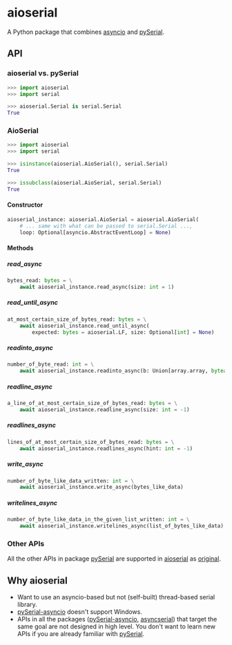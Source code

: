 # aioserial

A Python package that combines [asyncio](https://docs.python.org/3/library/asyncio.html) and [pySerial](https://github.com/pyserial/pyserial).

## API

### aioserial vs. pySerial

```py
>>> import aioserial
>>> import serial

>>> aioserial.Serial is serial.Serial
True
```


### AioSerial

```py
>>> import aioserial
>>> import serial

>>> isinstance(aioserial.AioSerial(), serial.Serial)
True

>>> issubclass(aioserial.AioSerial, serial.Serial)
True
```

#### Constructor

```py
aioserial_instance: aioserial.AioSerial = aioserial.AioSerial(
    # ... same with what can be passed to serial.Serial ...,
    loop: Optional[asyncio.AbstractEventLoop] = None)
```

#### Methods


##### read_async

```py
bytes_read: bytes = \
    await aioserial_instance.read_async(size: int = 1)
```

##### read_until_async

```py
at_most_certain_size_of_bytes_read: bytes = \
    await aioserial_instance.read_until_async(
        expected: bytes = aioserial.LF, size: Optional[int] = None)
```

##### readinto_async

```py
number_of_byte_read: int = \
    await aioserial_instance.readinto_async(b: Union[array.array, bytearray])
```

##### readline_async

```py
a_line_of_at_most_certain_size_of_bytes_read: bytes = \
    await aioserial_instance.readline_async(size: int = -1)
```

##### readlines_async

```py
lines_of_at_most_certain_size_of_bytes_read: bytes = \
    await aioserial_instance.readlines_async(hint: int = -1)
```

##### write_async

```py
number_of_byte_like_data_written: int = \
    await aioserial_instance.write_async(bytes_like_data)
```

##### writelines_async

```py
number_of_byte_like_data_in_the_given_list_written: int = \
    await aioserial_instance.writelines_async(list_of_bytes_like_data)
```

### Other APIs

All the other APIs in package [pySerial](https://github.com/pyserial/pyserial) are supported in [aioserial](https://github.com/changyuheng/aioserial) as [original](https://pyserial.readthedocs.io/).

## Why aioserial

* Want to use an asyncio-based but not (self-built) thread-based serial library.
* [pySerial-asyncio](https://github.com/pyserial/pyserial-asyncio) doesn't support Windows.
* APIs in all the packages ([pySerial-asyncio](https://github.com/pyserial/pyserial-asyncio), [asyncserial](https://github.com/xvzf/asyncserial-py)) that target the same goal are not designed in high level. You don't want to learn new APIs if you are already familiar with [pySerial](https://github.com/pyserial/pyserial).
